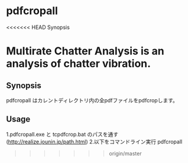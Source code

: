 # pdfcropall

<<<<<<< HEAD
Synopsis

Multirate Chatter Analysis is an analysis of chatter vibration.
=======
## Synopsis
pdfcropall はカレントディレクトリ内の全pdfファイルをpdfcropします。


## Usage
1.pdfcropall.exe と tcpdfcrop.bat のパスを通す(http://realize.jounin.jp/path.html)
2.以下をコマンドライン実行
  pdfcropall

>>>>>>> origin/master
